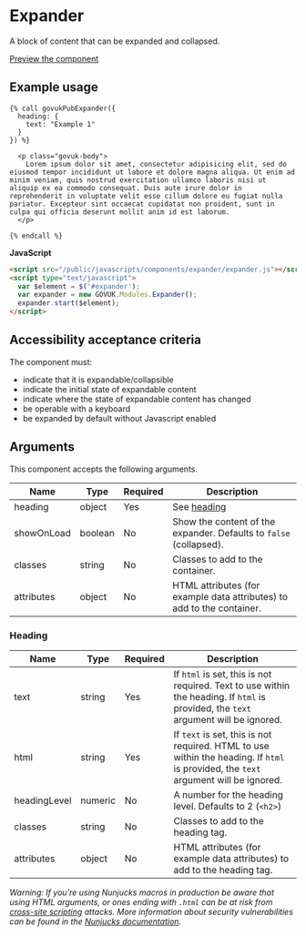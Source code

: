 # Expander

A block of content that can be expanded and collapsed.

[Preview the component](https://govuk-publishing-frontend.herokuapp.com/components/expander/)

## Example usage

```
{% call govukPubExpander({
  heading: {
    text: "Example 1"
  }
}) %}

  <p class="govuk-body">
    Lorem ipsum dolor sit amet, consectetur adipisicing elit, sed do eiusmod tempor incididunt ut labore et dolore magna aliqua. Ut enim ad minim veniam, quis nostrud exercitation ullamco laboris nisi ut aliquip ex ea commodo consequat. Duis aute irure dolor in reprehenderit in voluptate velit esse cillum dolore eu fugiat nulla pariatur. Excepteur sint occaecat cupidatat non proident, sunt in culpa qui officia deserunt mollit anim id est laborum.
  </p>

{% endcall %}
```

**JavaScript**
```html
<script src="/public/javascripts/components/expander/expander.js"></script>
<script type="text/javascript">
  var $element = $('#expander');
  var expander = new GOVUK.Modules.Expander();
  expander.start($element);
</script>
```

## Accessibility acceptance criteria

The component must:

- indicate that it is expandable/collapsible
- indicate the initial state of expandable content
- indicate where the state of expandable content has changed
- be operable with a keyboard
- be expanded by default without Javascript enabled

## Arguments

This component accepts the following arguments.

|Name|Type|Required|Description|
|---|---|---|---|
|heading|object|Yes|See [heading](#heading)|
|showOnLoad|boolean|No|Show the content of the expander. Defaults to `false` (collapsed).|
|classes|string|No|Classes to add to the container.|
|attributes|object|No|HTML attributes (for example data attributes) to add to the container.|

### Heading

|Name|Type|Required|Description|
|---|---|---|---|
|text|string|Yes|If `html` is set, this is not required. Text to use within the heading. If `html` is provided, the `text` argument will be ignored.|
|html|string|Yes|If `text` is set, this is not required. HTML to use within the heading. If `html` is provided, the `text` argument will be ignored.|
|headingLevel|numeric|No|A number for the heading level. Defaults to 2 (`<h2>`)|
|classes|string|No|Classes to add to the heading tag.|
|attributes|object|No|HTML attributes (for example data attributes) to add to the heading tag.|


*Warning: If you’re using Nunjucks macros in production be aware that using HTML arguments, or ones ending with `.html` can be at risk from [cross-site scripting](https://en.wikipedia.org/wiki/Cross-site_scripting) attacks. More information about security vulnerabilities can be found in the [Nunjucks documentation](https://mozilla.github.io/nunjucks/api.html#user-defined-templates-warning).*
